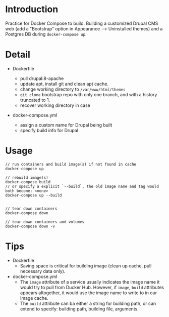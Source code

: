 # Introduction

Practice for Docker Compose to build. Building a customized Drupal CMS web (add a "Bootstrap" option in Appearance --> Uninstalled themes) and a Postgres DB during `docker-compose up`.

# Detail

* Dockerfile
  * pull drupal:8-apache
  * update apt, install git and clean apt cache.
  * change working directory to `/var/www/html/themes`
  * `git clone` bootstrap repo with only one branch, and with a history truncated to 1.
  * recover working directory in case

* docker-compose.yml
  * assign a custom name for Drupal being built
  * specify build info for Drupal

# Usage

```
// run containers and build image(s) if not found in cache
docker-compose up

// rebuild image(s)
docker-compose build
// or specify a explicit `--build`, the old image name and tag would both become: <none>
docker-compose up --build


// tear down containers
docker-compose down

// tear down containers and volumes
docker-compose down -v

```

# Tips

* Dockerfile
  * Saving space is critical for building image (clean up cache, pull necessary data only).
* docker-compose.yml
  * The `image` attribute of a service usually indicates the image name it would try to pull from Ducker Hub. However, if `image`, `build` attributes appears altogether, it would use the image name to write to in our image cache.
  * The `build` attribute can ba either a string for building path, or can extend to specify: building path, building file, arguments.
